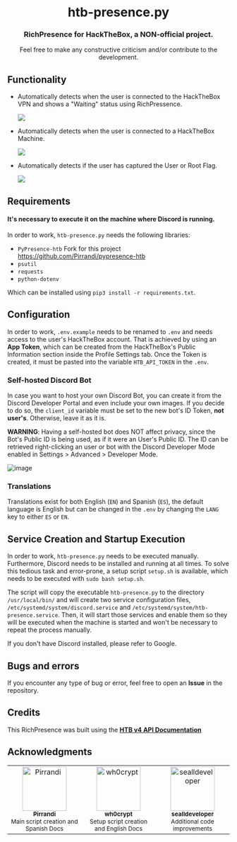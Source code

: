 <h1 align="center">htb-presence.py</h1>
<h3 align="center">RichPresence for HackTheBox, a NON-official project.</h3>
<p align="center">Feel free to make any constructive criticism and/or contribute to the development.</p>

## Functionality

- Automatically detects when the user is connected to the HackTheBox VPN and shows a "Waiting" status using RichPressence.
  
  ![](https://i.imgur.com/lkAXh34.png)
  
- Automatically detects when the user is connected to a HackTheBox Machine.
  
  ![](https://i.imgur.com/Wvn9x3m.png)
 
- Automatically detects if the user has captured the User or Root Flag.
  
  ![](https://i.imgur.com/yJrS94P.png)


## Requirements
#### It's necessary to execute it on the machine where Discord is running.
In order to work, `htb-presence.py` needs the following libraries:

- `PyPresence-htb` Fork for this project https://github.com/Pirrandi/pypresence-htb
- `psutil`
- `requests`
- `python-dotenv`

Which can be installed using `pip3 install -r requirements.txt`.


## Configuration
In order to work, `.env.example` needs to be renamed to `.env` and needs access to the user's HackTheBox account. That is achieved by using an __App Token__, which can be created from the HackTheBox's Public Information section inside the Profile Settings tab. Once the Token is created, it must be pasted into the variable `HTB_API_TOKEN` in the `.env`.

### Self-hosted Discord Bot
In case you want to host your own Discord Bot, you can create it from the Discord Developer Portal and even include your own images. If you decide to do so, the `client_id` variable must be set to the new bot's ID Token, **not user's**. Otherwise, leave it as it is.

**WARNING**: Having a self-hosted bot does NOT affect privacy, since the Bot's Public ID is being used, as if it were an User's Public ID. The ID can be retrieved right-clicking an user or bot with the Discord Developer Mode enabled in Settings > Advanced > Developer Mode.

![image](https://i.imgur.com/79Insfc.png)

### Translations
Translations exist for both English (`EN`) and Spanish (`ES`), the default language is English but can be changed in the `.env` by changing the `LANG` key to either `ES` or `EN`.


## Service Creation and Startup Execution
In order to work, `htb-presence.py` needs to be executed manually. Furthermore, Discord needs to be installed and running at all times. To solve this tedious task and error-prone, a setup script `setup.sh` is available, which needs to be executed with `sudo bash setup.sh`.

The script will copy the executable `htb-presence.py` to the directory `/usr/local/bin/` and will create two service configuration files, `/etc/systemd/system/discord.service` and `/etc/systemd/system/htb-presence.service`. Then, it will start those services and enable them so they will be executed when the machine is started and won't be necessary to repeat the process manually.

If you don't have Discord installed, please refer to Google.


## Bugs and errors
If you encounter any type of bug or error, feel free to open an **Issue** in the repository.


## Credits
This RichPresence was built using the **[HTB v4 API Documentation](https://github.com/Propolisa/htb-api-docs)**


## Acknowledgments
<table>
    <tr>
        <td align="center" valign="top" width="14.28%">
            <a href="https://github.com/Pirrandi">
                <img src="https://avatars.githubusercontent.com/Pirrandi?v=3?s=100" width="100px;" alt="Pirrandi" />
                <br />
                <sub><b>Pirrandi</b>
            </a>
            <br />
            <sub>Main script creation and Spanish Docs
        </td>
        <td align="center" valign="top" width="14.28%">
            <a href="https://github.com/wh0crypt">
                <img src="https://avatars.githubusercontent.com/wh0crypt?v=3?s=100" width="100px;" alt="wh0crypt" />
                <br />
                <sub><b>wh0crypt</b>
            </a>
            <br />
            <sub>Setup script creation and English Docs
        </td>
        <td align="center" valign="top" width="14.28%">
            <a href="https://github.com/sealldeveloper">
                <img src="https://avatars.githubusercontent.com/sealldeveloper?v=3?s=100" width="100px;" alt="sealldeveloper" />
                <br />
                <sub><b>sealldeveloper</b>
            </a>
            <br />
            <sub>Additional code improvements
        </td>
    </tr>
</table>
